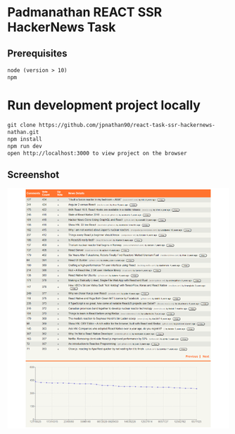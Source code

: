 # Padmanathan REACT SSR HackerNews Task

## Prerequisites

```
node (version > 10)
npm

```

# Run development project locally

```
git clone https://github.com/jpnathan90/react-task-ssr-hackernews-nathan.git
npm install
npm run dev
open http://localhost:3000 to view project on the browser
```

## Screenshot

![Page screenshot](https://raw.githubusercontent.com/jpnathan90/react-task-ssr-hackernews-nathan/master/Screenshot/Padmanathan_React_Task_SSR_HackerNews.png?raw=true 'Page screeshot')

